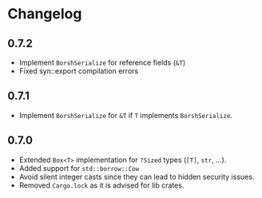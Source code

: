 # Changelog

## 0.7.2
- Implement `BorshSerialize` for reference fields (`&T`)
- Fixed syn::export compilation errors

## 0.7.1
- Implement `BorshSerialize` for `&T` if `T` implements `BorshSerialize`.

## 0.7.0

- Extended `Box<T>` implementation for `?Sized` types (`[T]`, `str`, ...).
- Added support for `std::borrow::Cow`
- Avoid silent integer casts since they can lead to hidden security issues.
- Removed `Cargo.lock` as it is advised for lib crates.

